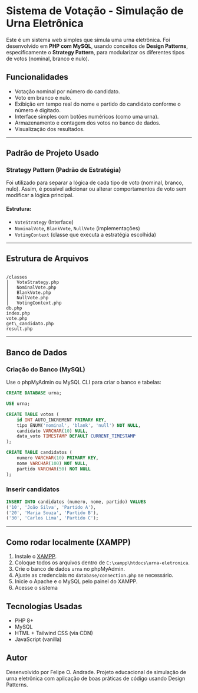 # Sistema de Votação - Simulação de Urna Eletrônica

Este é um sistema web simples que simula uma urna eletrônica. Foi desenvolvido em **PHP com MySQL**, usando conceitos de **Design Patterns**, especificamente o **Strategy Pattern**, para modularizar os diferentes tipos de votos (nominal, branco e nulo).

## Funcionalidades

- Votação nominal por número do candidato.
- Voto em branco e nulo.
- Exibição em tempo real do nome e partido do candidato conforme o número é digitado.
- Interface simples com botões numéricos (como uma urna).
- Armazenamento e contagem dos votos no banco de dados.
- Visualização dos resultados.

---

## Padrão de Projeto Usado

### **Strategy Pattern (Padrão de Estratégia)**

Foi utilizado para separar a lógica de cada tipo de voto (nominal, branco, nulo). Assim, é possível adicionar ou alterar comportamentos de voto sem modificar a lógica principal.

#### Estrutura:
- `VoteStrategy` (Interface)
- `NominalVote`, `BlankVote`, `NullVote` (implementações)
- `VotingContext` (classe que executa a estratégia escolhida)

---

## Estrutura de Arquivos

```

/classes
│   VoteStrategy.php
│   NominalVote.php
│   BlankVote.php
│   NullVote.php
│   VotingContext.php
db.php
index.php
vote.php
get\_candidato.php
result.php

````

---

## Banco de Dados

### Criação do Banco (MySQL)

Use o phpMyAdmin ou MySQL CLI para criar o banco e tabelas:

```sql
CREATE DATABASE urna;

USE urna;

CREATE TABLE votos (
    id INT AUTO_INCREMENT PRIMARY KEY,
    tipo ENUM('nominal', 'blank', 'null') NOT NULL,
    candidato VARCHAR(10) NULL,
    data_voto TIMESTAMP DEFAULT CURRENT_TIMESTAMP
);

CREATE TABLE candidatos (
    numero VARCHAR(10) PRIMARY KEY,
    nome VARCHAR(100) NOT NULL,
    partido VARCHAR(50) NOT NULL
);

````

### Inserir candidatos

```sql
INSERT INTO candidatos (numero, nome, partido) VALUES
('10', 'João Silva', 'Partido A'),
('20', 'Maria Souza', 'Partido B'),
('30', 'Carlos Lima', 'Partido C');
```

---

## Como rodar localmente (XAMPP)

1. Instale o [XAMPP](https://www.apachefriends.org/index.html).
2. Coloque todos os arquivos dentro de `C:\xampp\htdocs\urna-eletronica`.
3. Crie o banco de dados `urna` no phpMyAdmin.
4. Ajuste as credenciais no `database/connection.php` se necessário.
5. Inicie o Apache e o MySQL pelo painel do XAMPP.
6. Acesse o sistema


## Tecnologias Usadas

* PHP 8+
* MySQL
* HTML + Tailwind CSS (via CDN)
* JavaScript (vanilla)

## Autor

Desenvolvido por Felipe O. Andrade.
Projeto educacional de simulação de urna eletrônica com aplicação de boas práticas de código usando Design Patterns.
